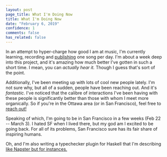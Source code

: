 ```yaml
---
layout: post
page_title: What I'm Doing Now
title: What I'm Doing Now
date: "February 6, 2019"
confidence: 1
comments: false
has_related: false
---
```



In an attempt to hyper-charge how good I am at music, I'm currently learning,
recording and [publishing][soundcloud] one song per day. I'm about a week deep
into this project, and it's amazing how much better I've gotten in such a short
time. I mean, you can *actually hear it.* Though I guess that's sort of the
point.

[soundcloud]: https://soundcloud.com/santino-maguire

Additionally, I've been meeting up with lots of cool new people lately. I'm not
sure why, but all of a sudden, people have been reaching out. And it's
*fantastic.* I've noticed that the calibre of interactions I've been having with
these people is significantly better than those with whom I meet more
organically. So if you're in the Ottawa area (or in San Francisco), feel free to
[reach out!](mailto:sandy@sandymaguire.me)

Speaking of which, I'm going to be in San Francisco in a few weeks (Feb 22 --
March 3). I hated SF when I lived there, but my god am I excited to be going
back. For all of its problems, San Francisco sure has its fair share of
inspiring humans.

Oh, and I'm also writing a typechecker plugin for Haskell that I'm describing
[like Napster but for instances.][wide]

[wide]: https://github.com/isovector/wide-open-world

